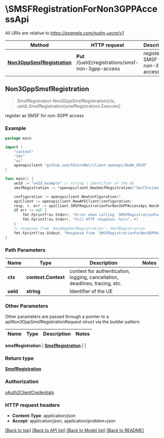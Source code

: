 # \SMSFRegistrationForNon3GPPAccessApi

All URIs are relative to *https://example.com/nudm-uecm/v1*

Method | HTTP request | Description
------------- | ------------- | -------------
[**Non3GppSmsfRegistration**](SMSFRegistrationForNon3GPPAccessApi.md#Non3GppSmsfRegistration) | **Put** /{ueId}/registrations/smsf-non-3gpp-access | register as SMSF for non-3GPP access



## Non3GppSmsfRegistration

> SmsfRegistration Non3GppSmsfRegistration(ctx, ueId).SmsfRegistration(smsfRegistration).Execute()

register as SMSF for non-3GPP access

### Example

```go
package main

import (
    "context"
    "fmt"
    "os"
    openapiclient "github.com/5GCoreNet/client-openapi/Nudm_UECM"
)

func main() {
    ueId := "ueId_example" // string | Identifier of the UE
    smsfRegistration := *openapiclient.NewSmsfRegistration("SmsfInstanceId_example", *openapiclient.NewPlmnId("Mcc_example", "Mnc_example")) // SmsfRegistration | 

    configuration := openapiclient.NewConfiguration()
    apiClient := openapiclient.NewAPIClient(configuration)
    resp, r, err := apiClient.SMSFRegistrationForNon3GPPAccessApi.Non3GppSmsfRegistration(context.Background(), ueId).SmsfRegistration(smsfRegistration).Execute()
    if err != nil {
        fmt.Fprintf(os.Stderr, "Error when calling `SMSFRegistrationForNon3GPPAccessApi.Non3GppSmsfRegistration``: %v\n", err)
        fmt.Fprintf(os.Stderr, "Full HTTP response: %v\n", r)
    }
    // response from `Non3GppSmsfRegistration`: SmsfRegistration
    fmt.Fprintf(os.Stdout, "Response from `SMSFRegistrationForNon3GPPAccessApi.Non3GppSmsfRegistration`: %v\n", resp)
}
```

### Path Parameters


Name | Type | Description  | Notes
------------- | ------------- | ------------- | -------------
**ctx** | **context.Context** | context for authentication, logging, cancellation, deadlines, tracing, etc.
**ueId** | **string** | Identifier of the UE | 

### Other Parameters

Other parameters are passed through a pointer to a apiNon3GppSmsfRegistrationRequest struct via the builder pattern


Name | Type | Description  | Notes
------------- | ------------- | ------------- | -------------

 **smsfRegistration** | [**SmsfRegistration**](SmsfRegistration.md) |  | 

### Return type

[**SmsfRegistration**](SmsfRegistration.md)

### Authorization

[oAuth2ClientCredentials](../README.md#oAuth2ClientCredentials)

### HTTP request headers

- **Content-Type**: application/json
- **Accept**: application/json, application/problem+json

[[Back to top]](#) [[Back to API list]](../README.md#documentation-for-api-endpoints)
[[Back to Model list]](../README.md#documentation-for-models)
[[Back to README]](../README.md)

